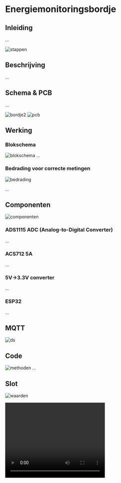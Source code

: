 # Energiemonitoringsbordje

## Inleiding

...

![stappen](stappen.jpg)

## Beschrijving

...

## Schema & PCB

...

![bordje2](bordje2.jpg)
![pcb](pcb.jpg)
## Werking
### Blokschema

![blokschema](blokschema.jpg)
...

### Bedrading voor correcte metingen

![bedrading](bedrading.jpg)

...

## Componenten
![componenten](componenten.jpg)
### ADS1115 ADC (Analog-to-Digital Converter)

...

### ACS712 5A

...

### 5V->3.3V converter

...

### ESP32

...

## MQTT
![ds](ds.jpg)

## Code

![methoden](methoden.jpg)
...

## Slot
![waarden](waarden.jpg)

<video width="320" height="240" controls>
  <source src="demo.mp4" type="video/mp4">
  Your browser does not support the video tag.
</video>
